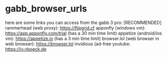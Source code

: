 # gabb_browser_urls
here are some links you can access from the gabb 3 pro:
[RECOMMENDED] rammerhead (web proxy): https://flipgrid.cf
apponfly (windows vm): https://app.apponfly.com/trial (has a 30 min time limit)
appetize (android/ios vm): https://appetize.io (has a 3 min time limit)
browser.lol (web browser in web browser): https://browser.lol
invidious (ad-free youtube: https://iv.nboeck.de
